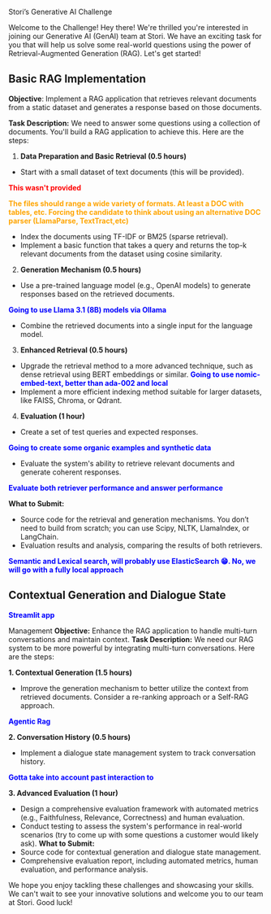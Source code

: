 Stori’s Generative AI Challenge

Welcome to the Challenge!
Hey there! We're thrilled you're interested in joining our Generative AI (GenAI) team at Stori. We
have an exciting task for you that will help us solve some real-world questions using the power
of Retrieval-Augmented Generation (RAG). Let's get started!

## Basic RAG Implementation
**Objective**: Implement a RAG application that retrieves relevant documents from a static dataset
and generates a response based on those documents.

**Task Description:** We need to answer some questions using a collection of documents. You'll
build a RAG application to achieve this. Here are the steps:
1. **Data Preparation and Basic Retrieval (0.5 hours)**
- Start with a small dataset of text documents (this will be provided).

**<span style="color:red">This wasn't provided</span>**

**<span style="color:orange">The files should range a wide variety of formats. At least a DOC with tables, etc. Forcing the candidate to think about using an alternative DOC parser (LlamaParse, TextTract,etc) </span>**

- Index the documents using TF-IDF or BM25 (sparse retrieval).
- Implement a basic function that takes a query and returns the top-k relevant documents from
the dataset using cosine similarity.
2. **Generation Mechanism (0.5 hours)**
- Use a pre-trained language model (e.g., OpenAI models) to generate responses based on
the retrieved documents.

**<span style="color:blue"> Going to use Llama 3.1 (8B) models via Ollama </span>**
- Combine the retrieved documents into a single input for the language model.
3. **Enhanced Retrieval (0.5 hours)**
- Upgrade the retrieval method to a more advanced technique, such as dense retrieval using
BERT embeddings or similar.
**<span style="color:blue"> Going to use nomic-embed-text, better than ada-002 and local</span>**
- Implement a more efficient indexing method suitable for larger datasets, like FAISS, Chroma,
or Qdrant.
4. **Evaluation (1 hour)**
- Create a set of test queries and expected responses.

**<span style="color:blue"> Going to create some organic examples and synthetic data</span>**
- Evaluate the system's ability to retrieve relevant documents and generate coherent
responses.

**<span style="color:blue">Evaluate both retriever performance and answer performance</span>**

**What to Submit:**
- Source code for the retrieval and generation mechanisms. You don’t need to build from
scratch; you can use Scipy, NLTK, LlamaIndex, or LangChain.
- Evaluation results and analysis, comparing the results of both retrievers.

**<span style="color:blue">Semantic and Lexical search, will probably use ElasticSearch 😁. No, we will go with a fully local approach</span>**

## Contextual Generation and Dialogue State

**<span style="color:blue">Streamlit app</span>**

Management
**Objective:** Enhance the RAG application to handle multi-turn conversations and maintain
context.
**Task Description:** We need our RAG system to be more powerful by integrating multi-turn
conversations. Here are the steps:

**1. Contextual Generation (1.5 hours)**
- Improve the generation mechanism to better utilize the context from retrieved documents.
Consider a re-ranking approach or a Self-RAG approach.

**<span style="color:blue">Agentic Rag</span>**

**2. Conversation History (0.5 hours)**
- Implement a dialogue state management system to track conversation history.

**<span style="color:blue">Gotta take into account past interaction to </span>**

**3. Advanced Evaluation (1 hour)**
- Design a comprehensive evaluation framework with automated metrics (e.g., Faithfulness,
Relevance, Correctness) and human evaluation.
- Conduct testing to assess the system's performance in real-world scenarios (try to come up
with some questions a customer would likely ask).
**What to Submit:**
- Source code for contextual generation and dialogue state management.
- Comprehensive evaluation report, including automated metrics, human evaluation, and
performance analysis.

We hope you enjoy tackling these challenges and showcasing your skills. We can't wait to see
your innovative solutions and welcome you to our team at Stori. Good luck!

